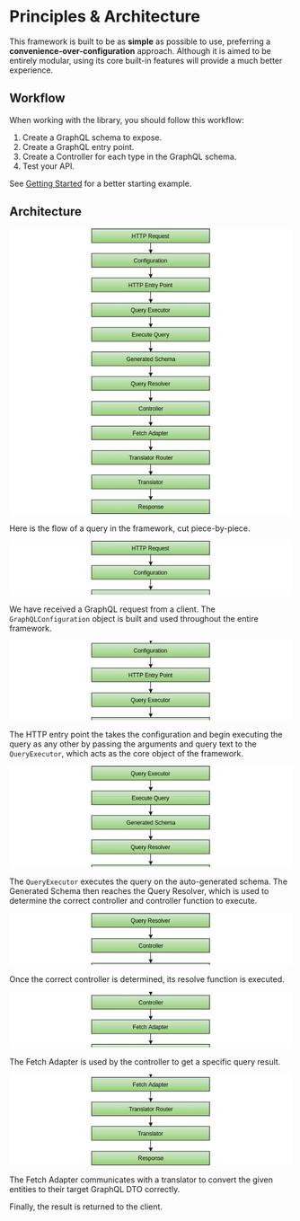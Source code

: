 # Principles & Architecture

This framework is built to be as **simple** as possible to use, preferring a **convenience-over-configuration** approach. Although it is aimed to be entirely modular, using its core built-in features will provide a much better experience.

## Workflow

When working with the library, you should follow this workflow:

1. Create a GraphQL schema to expose.
2. Create a GraphQL entry point.
3. Create a Controller for each type in the GraphQL schema.
4. Test your API.

See [Getting Started](getting-started.md) for a better starting example.

## Architecture

![Full Request Flow](images/request-global.png)

Here is the flow of a query in the framework, cut piece-by-piece.

![Step 1 Request Flow](images/request-step-1.png)

We have received a GraphQL request from a client. The `GraphQLConfiguration` object is built and used throughout the entire framework.

![Step 2 Request Flow](images/request-step-2.png)

The HTTP entry point the takes the configuration and begin executing the query as any other by passing the arguments and query text to the `QueryExecutor`, which acts as the core object of the framework.

![Step 3 Request Flow](images/request-step-3.png)

The `QueryExecutor` executes the query on the auto-generated schema. The Generated Schema then reaches the Query Resolver, which is used to determine the correct controller and controller function to execute.

![Step 4 Request Flow](images/request-step-4.png)

Once the correct controller is determined, its resolve function is executed.

![Step 5 Request Flow](images/request-step-5.png)

The Fetch Adapter is used by the controller to get a specific query result.

![Step 6 Request Flow](images/request-step-6.png)

The Fetch Adapter communicates with a translator to convert the given entities to their target GraphQL DTO correctly.

Finally, the result is returned to the client.
